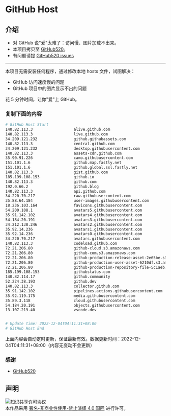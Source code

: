 # GitHub Host
## 介绍
- 对 GitHub 说"爱"太难了：访问慢、图片加载不出来。
- 本项目拷贝至 [GitHub520](https://github.com/521xueweihan/GitHub520)。
- 有问题请提 [GitHub520 issues](https://github.com/521xueweihan/GitHub520/issues/new)

---

本项目无需安装任何程序，通过修改本地 hosts 文件，试图解决：
- GitHub 访问速度慢的问题
- GitHub 项目中的图片显示不出的问题

花 5 分钟时间，让你"爱"上 GitHub。

### 复制下面的内容
```bash
# GitHub Host Start
140.82.113.3                  alive.github.com
140.82.113.3                  live.github.com
34.209.121.232                github.githubassets.com
140.82.113.3                  central.github.com
34.209.121.232                desktop.githubusercontent.com
140.82.113.3                  assets-cdn.github.com
35.90.91.226                  camo.githubusercontent.com
151.101.1.6                   github.map.fastly.net
151.101.1.6                   github.global.ssl.fastly.net
140.82.113.3                  gist.github.com
185.199.108.153               github.io
140.82.113.3                  github.com
192.0.66.2                    github.blog
140.82.113.3                  api.github.com
34.220.70.217                 raw.githubusercontent.com
35.88.64.184                  user-images.githubusercontent.com
18.236.103.164                favicons.githubusercontent.com
54.200.108.1                  avatars5.githubusercontent.com
35.91.142.102                 avatars4.githubusercontent.com
54.184.20.191                 avatars3.githubusercontent.com
34.212.138.246                avatars2.githubusercontent.com
35.92.14.236                  avatars1.githubusercontent.com
35.92.14.236                  avatars0.githubusercontent.com
34.220.70.217                 avatars.githubusercontent.com
140.82.113.3                  codeload.github.com
72.21.206.80                  github-cloud.s3.amazonaws.com
72.21.206.80                  github-com.s3.amazonaws.com
72.21.206.80                  github-production-release-asset-2e65be.s3.amazonaws.com
72.21.206.80                  github-production-user-asset-6210df.s3.amazonaws.com
72.21.206.80                  github-production-repository-file-5c1aeb.s3.amazonaws.com
185.199.108.153               githubstatus.com
140.82.114.17                 github.community
52.224.38.193                 github.dev
140.82.113.3                  collector.github.com
35.91.142.102                 pipelines.actions.githubusercontent.com
35.92.119.175                 media.githubusercontent.com
35.89.3.118                   cloud.githubusercontent.com
54.184.20.191                 objects.githubusercontent.com
13.107.219.40                 vscode.dev


# Update time: 2022-12-04T04:11:31+08:00
# GitHub Host End

```
上面内容会自动定时更新，保证最新有效。数据更新时间：2022-12-04T04:11:31+08:00（内容无变动不会更新）

### 感谢

- [GitHub520](https://github.com/521xueweihan/GitHub520)

## 声明
<a rel="license" href="https://creativecommons.org/licenses/by-nc-nd/4.0/deed.zh"><img alt="知识共享许可协议" style="border-width: 0" src="https://licensebuttons.net/l/by-nc-nd/4.0/88x31.png"></a><br>本作品采用 <a rel="license" href="https://creativecommons.org/licenses/by-nc-nd/4.0/deed.zh">署名-非商业性使用-禁止演绎 4.0 国际</a> 进行许可。